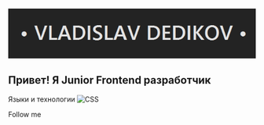 ![Header](https://github.com/crew-dev/crew-dev/blob/main/assets/line.png)

## Привет! Я Junior Frontend разработчик

Языки и технологии
![CSS](https://img.shields.io/badge/-CSS-E44D26?style=for-the-badge&logo=CSS)

Follow me